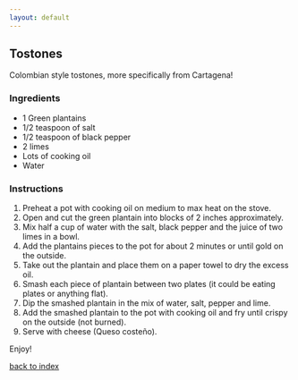 ```yaml
---
layout: default
---
```


<!---
This is a comment. Note the triple dash to start, but double to end
-->

## Tostones

Colombian style tostones, more specifically from Cartagena!

### Ingredients
- 1 Green plantains
- 1/2 teaspoon of salt
- 1/2 teaspoon of black pepper
- 2 limes
- Lots of cooking oil
- Water

### Instructions
1. Preheat a pot with cooking oil on medium to max heat on the stove.
2. Open and cut the green plantain into blocks of 2 inches approximately.
3. Mix half a cup of water with the salt, black pepper and the juice of two limes in a bowl.
4. Add the plantains pieces to the pot for about 2 minutes or until gold on the outside.
5. Take out the plantain and place them on a paper towel to dry the excess oil.
6. Smash each piece of plantain between two plates (it could be eating plates or anything flat).
7. Dip the smashed plantain in the mix of water, salt, pepper and lime.
7. Add the smashed plantain to the pot with cooking oil and fry until crispy on the outside (not burned).
8. Serve with cheese (Queso costeño).

Enjoy!

<!--
Keep this link to return to the index
-->
[back to index](../)
